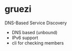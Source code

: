 # gruezi
DNS-Based Service Discovery

* DNS based (unbound)
* IPv6 support
* cli for checking members
